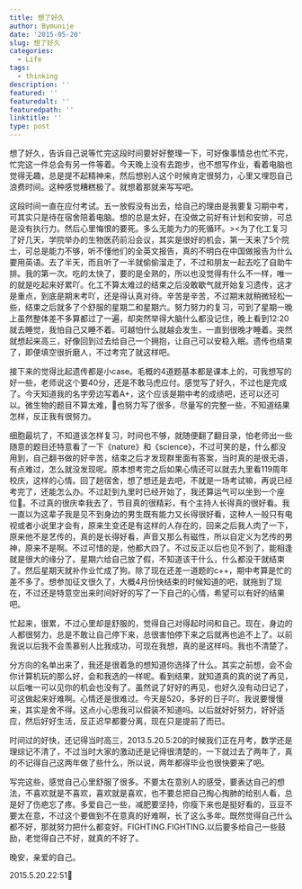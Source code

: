 ```yaml
---
title: 想了好久
author: Bymunije
date: '2015-05-20'
slug: 想了好久
categories:
  - Life
tags:
  - thinking
description: ''
featured: ''
featuredalt: ''
featuredpath: ''
linktitle: ''
type: post
---
```

想了好久，告诉自己说等忙完这段时间要好好整理一下，可好像事情总也忙不完，忙完这一件总会有另一件等着。今天晚上没有去跑步，也不想写作业，看着电脑也觉得无趣，总是提不起精神来，然后想别人这个时候肯定很努力，心里又埋怨自己浪费时间。这种感觉糟糕极了。就想着那就来写写吧。

   这段时间一直在应付考试。五一放假没有出去，给自己的理由是我要复习期中考，可其实只是待在宿舍陪着电脑。想的总是太好，在没做之前好有计划和安排，可总是没有执行力。然后心里悔恨的要死。多么无能为力的死循环。><为了化工复习了好几天，学院举办的生物医药前沿会议，其实是很好的机会，第一天来了5个院士，可总是能力不够，听不懂他们的全英文报告，真的不明白在中国做报告为什么要用英语。去了半天，而且听了一半就偷偷溜走了，不过和朋友一起去吃了自助牛排。我的第一次。吃的太快了，要的是全熟的，所以也没觉得有什么不一样，唯一的就是吃起来好累吖。化工不算太难过的结束之后没敢歇气就开始复习遗传，这才是重点，到底是期末考吖，还是得认真对待。辛苦是辛苦，不过期末就稍微轻松一些，结束之后就多了个舒服的星期二和星期六。努力努力的复习，可到了星期一晚上虽然整体差不多算都过了一遍，却突然举得大脑什么都没记住，晚上看到12:20就去睡觉，我怕自己又睡不着。可越怕什么就越会发生，一直到很晚才睡着。突然就想起来高三，好像回到过去给自己一个拥抱，让自己可以安稳入眠。遗传也结束了，即便填空很折磨人，不过考完了就这样吧。

   接下来的觉得比起遗传都是小case。毛概的4道题基本都是课本上的，可我想写的好一些，老师说这个要40分，还是不敢马虎应付。感觉写了好久，不过也是完成了。今天知道我的名字旁边写着A+，这个应该是期中考的成绩吧，还可以还可以。微生物的题目不算太难，也努力写了很多，尽量写的完整一些，不知道结果怎样，反正我有很努力。

   细胞最坑了，不知道该怎样复习，时间也不够，就随便翻了翻目录，怕老师出一些随意的题目还特意看了一下《nature》和《science》，不过可笑的是，什么都没用到，自己翻书做的好辛苦，结束之后才发现群里面有答案，当时真的是很无语，有点难过，怎么就没发现呢。原本想考完之后如果心情还可以就去九里看119周年校庆，这样的心情。回了趟宿舍，想了想还是去吧，不就是一场考试嘛，再说已经考完了，还能怎么办。不过赶到九里时已经开始了，我还算运气可以坐到一个座位。不过真的很庆幸我去了，节目真的很精彩，有个主持人长得真的很好看。我一直以为这辈子我是见不到身边的男生既有能力又长得很好看，这种人一般只有电视或者小说里才会有，原来生变还是有这样的人存在的，回来之后我人肉了一下，原来他不是艺传的，真的是长得好看，声音又那么有磁性，所以自定义为艺传的男神，原来不是啊。不过可惜的是，他都大四了。不过反正以后也见不到了，能相逢就是很大的缘分了。星期六给自己放了假，不知道该干什么，什么都没干就结束了。然后星期天就补作业忙成了狗。除了现在还差一道题的c++，期中考算是忙的差不多了。想参加征文很久了，大概4月份快结束的时候知道的吧，就拖到了现在，不过还是特意空出来时间好好的写了一下自己的心情，希望可以有好的结果吧。

   忙起来，很累，不过心里却是舒服的，觉得自己对得起时间和自己。现在，身边的人都很努力，总是不敢让自己停下来，总很害怕停下来之后就再也追不上了。以前我说以后我不会羡慕别人比我成功，可现在我想，真的是这样吗。我也不清楚了。

   分方向的名单出来了，我还是很着急的想知道你选择了什么。其实之前想，会不会你计算机玩的那么好，会和我选的一样呢。看到结果，就知道真的真的说了再见，以后唯一可以见你的机会也没有了。虽然说了好好的再见，也好久没有动日记了，可这做起来好难啊。心情还是很难过。今天是520，多好的日子吖。我说要慢慢来，其实是舍不得。这点小心思我可以假装不知道吗。以后就好好努力，好好适应，然后好好生活，反正迟早都要分离，现在只是提前了而已。

   时间过的好快，还记得当时高三，2013.5.20.5:20的时候我们正在月考，数学还是理综记不清了，不过当时大家的激动还是记得很清楚的，一下就过去了两年了，真的不记得自己这两年做了些什么，所以说，两年都得毕业也很快要来了吧。

  写完这些，感觉自己心里舒服了很多。不要太在意别人的感受，要表达自己的想法，不喜欢就是不喜欢，喜欢就是喜欢，也不要总把自己掏心掏肺的给别人看，总是好了伤疤忘了疼。多爱自己一些，减肥要坚持，你瘦下来也是挺好看的，豆豆不要太在意，不过这个要做到不在意真的好难啊，长了这么多年。既然觉得自己什么都不好，那就努力把什么都变好。FIGHTING.FIGHTING.以后要多给自己一些鼓励，老觉得自己不好，就真的不好了。

   晚安，亲爱的自己。

  2015.5.20.22:51